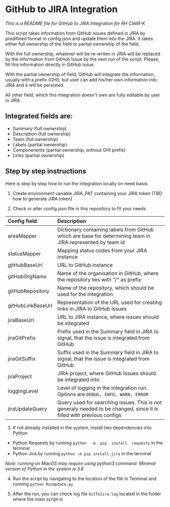 
# GitHub to JIRA Integration
*This is a README file for GitHub to JIRA Integration for RH CIAM-K*

This script takes information from GitHub issues defined in JIRA by predifined format in config.json and update them into the JIRA. It takes either full ownership of the field or partial ownership of the field.

With the full ownership, whatever will be re-writen in JIRA will be replaced by the information from GitHub Issue by the next run of the script. Please, fill this information directly in GitHub issue.

With the partial ownership of field, GitHub will integrate the information, usually with a prefix (GHI), but user can add his/her own information into JIRA and it will be persisted.

All other field, which this integration doesn't own are fully editable by user in JIRA.

## Integrated fields are:

 - Summary (full ownership) 
 - Description (full ownership) 
 - Team (full
   ownership) 
 - Labels (partial ownership)
 - Componenents (partial ownership, without GHI prefix)
 - Links (partial ownership)
 
 ## Step by step instructions
Here is step by step how to run the integration locally on need basis:

1. Create environment variable JIRA_PAT containing your JIRA token (TBD how to generate JIRA token)

2. Check or alter config.json file in this repository to fit your needs

| Config field           |                 Description                        |
| :--  | :-- |
| areaMapper | Dictionary containing labels from GitHub which are base for determining team in JIRA represented by team id|
| statusMapper | Mapping status codes from your JIRA instance |
| gitHubBaseUrl | URL to GitHub instance |
| gitHubOrgName | Name of the organisation in GitHub, where the repository lies with "/" as prefix |
| gitHubRepository | Name of the repository, which should be used for the integration |
| gitHubLinkBaseUrl | Representation of the URL used for creating links in JIRA to GitHub Issues |
| jiraBaseUrl | URL to JIRA instance, where issues should be integrated |
| jiraGitPrefix | Prefix used in the Summary field in JIRA to signal, that the issue is integrated from GitHub |
| jiraGitSuffix | Suffix used in the Summary field in JIRA to signal, that the issue is integrated from GitHub |
| jiraProject | JIRA project, where GitHub Issues should be integrated into |
| loggingLevel | Level of logging in the integration run. Options are `DEBUG, INFO, WARN, ERROR`|
| jiraUpdateQuery | Query used for searching issues. This is not generaly needed to be changed, since it is filled with previous configs |

3. If not already installed in the system, install two dependencies into Python
- Python Requests by running `python  -m  pip  install  requests` in the terminal
- Python Jira by running `python -m pip install jira` in the terminal

*Note: running on MacOS may require using python3 command. Minimal version of Python in the system is 3.8*

4. Run the script by navigating to the location of the file in Terminal and running `python RunUpdate.py`

5. After the run, you can check log file `GitToJira.log` located in the folder where the main script is